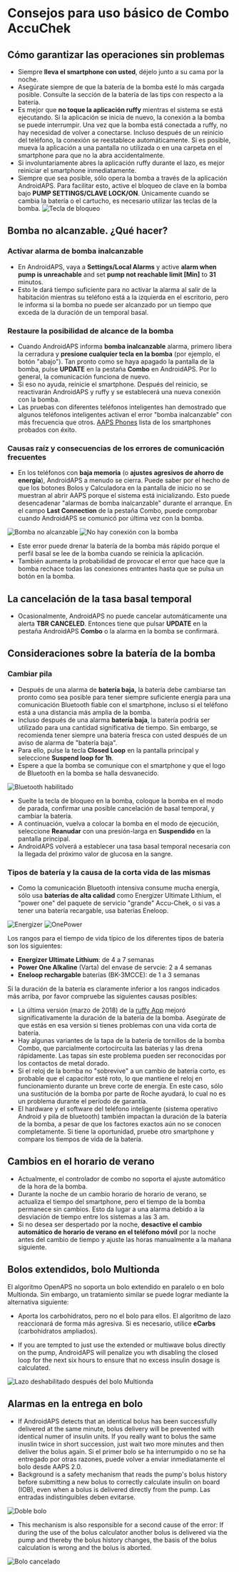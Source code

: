 # Consejos para uso básico de Combo AccuChek

## Cómo garantizar las operaciones sin problemas

* Siempre **lleva el smartphone con usted**, déjelo junto a su cama por la noche.
* Asegúrate siempre de que la batería de la bomba esté lo más cargada posible. Consulte la sección de la batería de las tips con respecto a la batería.
* Es mejor que **no toque la aplicación ruffy** mientras el sistema se está ejecutando. Si la aplicación se inicia de nuevo, la conexión a la bomba se puede interrumpir. Una vez que la bomba está conectada a ruffy, no hay necesidad de volver a conectarse. Incluso después de un reinicio del teléfono, la conexión se reestablece automáticamente. Si es posible, mueva la aplicación a una pantalla no utilizada o en una carpeta en el smartphone para que no la abra accidentalmente.
* Si involuntariamente abres la aplicación ruffy durante el lazo, es mejor reiniciar el smartphone inmediatamente.
* Siempre que sea posible, sólo opera la bomba a través de la aplicación AndroidAPS. Para facilitar esto, active el bloqueo de clave en la bomba bajo **PUMP SETTINGS/CLAVE LOCK/ON**. Únicamente cuando se cambia la batería o el cartucho, es necesario utilizar las teclas de la bomba. ![Tecla de bloqueo](https://github.com/T-o-b-i-a-s/ComboLooping/blob/master/resources/keylock.png?raw=true)

## Bomba no alcanzable. ¿Qué hacer?

### Activar alarma de bomba inalcanzable

* En AndroidAPS, vaya a **Settings/Local Alarms** y active **alarm when pump is unreachable** and set **pump not reachable limit [Min]** to **31** minutos. 
* Esto le dará tiempo suficiente para no activar la alarma al salir de la habitación mientras su teléfono está a la izquierda en el escritorio, pero le informa si la bomba no puede ser alcanzado por un tiempo que exceda de la duración de un temporal basal.

### Restaure la posibilidad de alcance de la bomba

* Cuando AndroidAPS informa **bomba inalcanzable** alarma, primero libera la cerradura y **presione cualquier tecla en la bomba** (por ejemplo, el botón "abajo"). Tan pronto como se haya apagado la pantalla de la bomba, pulse **UPDATE** en la pestaña **Combo** en AndroidAPS. Por lo general, la comunicación funciona de nuevo.
* Si eso no ayuda, reinicie el smartphone. Después del reinicio, se reactivarán AndroidAPS y ruffy y se establecerá una nueva conexión con la bomba.
* Las pruebas con diferentes teléfonos inteligentes han demostrado que algunos teléfonos inteligentes activan el error "bomba inalcanzable" con más frecuencia que otros. [AAPS Phones](https://docs.google.com/spreadsheets/d/1gZAsN6f0gv6tkgy9EBsYl0BQNhna0RDqA9QGycAqCQc/edit#gid=698881435) lista de los smartphones probados con éxito. 

### Causas raíz y consecuencias de los errores de comunicación frecuentes

* En los teléfonos con **baja memoria** (o **ajustes agresivos de ahorro de energía**), AndroidAPS a menudo se cierra. Puede saber por el hecho de que los botones Bolos y Calculadora en la pantalla de inicio no se muestran al abrir AAPS porque el sistema está inicializando. Esto puede desencadenar "alarmas de bomba inalcanzable" durante el arranque. En el campo **Last Connection** de la pestaña Combo, puede comprobar cuando AndroidAPS se comunicó por última vez con la bomba. 

![Bomba no alcanzable](https://raw.githubusercontent.com/T-o-b-i-a-s/ComboLooping/master/resources/Pump_Unreachable.png) ![No hay conexión con la bomba](https://raw.githubusercontent.com/T-o-b-i-a-s/ComboLooping/master/resources/No_connection_to_pump.png)

* Este error puede drenar la batería de la bomba más rápido porque el perfil basal se lee de la bomba cuando se reinicia la aplicación.
* También aumenta la probabilidad de provocar el error que hace que la bomba rechace todas las conexiones entrantes hasta que se pulsa un botón en la bomba. 

## La cancelación de la tasa basal temporal

* Ocasionalmente, AndroidAPS no puede cancelar automáticamente una alerta **TBR CANCELED**. Entonces tiene que pulsar **UPDATE** en la pestaña AndroidAPS **Combo** o la alarma en la bomba se confirmará.

## Consideraciones sobre la batería de la bomba

### Cambiar pila

* Después de una alarma de **batería baja,** la batería debe cambiarse tan pronto como sea posible para tener siempre suficiente energía para una comunicación Bluetooth fiable con el smartphone, incluso si el teléfono está a una distancia más amplia de la bomba.
* Incluso después de una alarma **batería baja**, la batería podría ser utilizado para una cantidad significativa de tiempo. Sin embargo, se recomienda tener siempre una batería fresca con usted después de un aviso de alarma de "batería baja".
* Para ello, pulse la tecla **Closed Loop** en la pantalla principal y seleccione **Suspend loop for 1h**. 
* Espere a que la bomba se comunique con el smartphone y que el logo de Bluetooth en la bomba se halla desvanecido.

![Bluetooth habilitado](https://github.com/T-o-b-i-a-s/ComboLooping/blob/master/resources/Compo.png?raw=true)

* Suelte la tecla de bloqueo en la bomba, coloque la bomba en el modo de parada, confirmar una posible cancelación de basal temporal, y cambiar la batería.
* A continuación, vuelva a colocar la bomba en el modo de ejecución, seleccione **Reanudar** con una presión-larga en **Suspendido** en la pantalla principal.
* AndroidAPS volverá a establecer una tasa basal temporal necesaria con la llegada del próximo valor de glucosa en la sangre. 

### Tipos de batería y la causa de la corta vida de las mismas

* Como la comunicación Bluetooth intensiva consume mucha energía, sólo usa **baterías de alta calidad** como Energizer Ultimate Lithium, el "power one" del paquete de servicio "grande" Accu-Chek, o si vas a tener una batería recargable, usa baterías Eneloop. 

![Energizer](https://github.com/T-o-b-i-a-s/ComboLooping/blob/master/resources/energizer-l91aa---image.jpg?raw=true) ![OnePower](https://github.com/T-o-b-i-a-s/ComboLooping/blob/master/resources/PowerOne.png?raw=true)

Los rangos para el tiempo de vida típico de los diferentes tipos de batería son los siguientes:

* **Energizer Ultimate Lithium**: de 4 a 7 semanas
* **Power One Alkaline** (Varta) del envase de servcie: 2 a 4 semanas
* **Eneloop rechargable** baterías (BK-3MCCE): de 1 a 3 semanas

Si la duración de la batería es claramente inferior a los rangos indicados más arriba, por favor compruebe las siguientes causas posibles:

* La última versión (marzo de 2018) de la [ruffy App](https://github.com/MilosKozak/ruffy) mejoró significativamente la duración de la batería de la bomba. Asegúrate de que estás en esa versión si tienes problemas con una vida corta de batería.
* Hay algunas variantes de la tapa de la batería de tornillos de la bomba Combo, que parcialmente cortocircuita las baterías y las drena rápidamente. Las tapas sin este problema pueden ser reconocidas por los contactos de metal dorado.
* Si el reloj de la bomba no "sobrevive" a un cambio de batería corto, es probable que el capacitor esté roto, lo que mantiene el reloj en funcionamiento durante un breve corte de energía. En este caso, sólo una sustitución de la bomba por parte de Roche ayudará, lo cual no es un problema durante el período de garantía. 
* El hardware y el software del teléfono inteligente (sistema operativo Android y pila de bluetooth) también impactan la duración de la batería de la bomba, a pesar de que los factores exactos aún no se conocen completamente. Si tiene la oportunidad, pruebe otro smartphone y compare los tiempos de vida de la batería.

## Cambios en el horario de verano

* Actualmente, el controlador de combo no soporta el ajuste automático de la hora de la bomba.
* Durante la noche de un cambio horario de horario de verano, se actualiza el tiempo del smartphone, pero el tiempo de la bomba permanece sin cambios. Esto da lugar a una alarma debido a la desviación de tiempo entre los sistemas a las 3 am.
* Si no desea ser despertado por la noche, **desactive el cambio automático de horario de verano en el teléfono móvil** por la noche antes del cambio de tiempo y ajuste las horas manualmente a la mañana siguiente.

## Bolos extendidos, bolo Multionda

El algoritmo OpenAPS no soporta un bolo extendido en paralelo o en bolo Multionda. Sin embargo, un tratamiento similar se puede lograr mediante la alternativa siguiente:

* Aporta los carbohidratos, pero no el bolo para ellos. El algoritmo de lazo reaccionará de forma más agresiva. Si es necesario, utilice **eCarbs** (carbohidratos ampliados).

* If you are tempted to just use the extended or multiwave bolus directly on the pump, AndroidAPS will penalize you wth disabling the closed loop for the next six hours to ensure that no excess insulin dosage is calculated.

![Lazo deshabilitado después del bolo Multionda](https://raw.githubusercontent.com/T-o-b-i-a-s/ComboLooping/master/resources/Multiwave_Bolus.png)

## Alarmas en la entrega en bolo

* If AndroidAPS detects that an identical bolus has been successfully delivered at the same minute, bolus delivery will be prevented with identical numer of insulin units. If you really want to bolus the same inuslin twice in short succession, just wait two more minutes and then deliver the bolus again. Si el primer bolo se ha interrumpido o no se ha entregado por otras razones, puede volver a enviar inmediatamente el bolo desde AAPS 2.0.
* Background is a safety mechanism that reads the pump's bolus history before submitting a new bolus to correctly calculate insulin on board (IOB), even when a bolus is delivered directly from the pump. Las entradas indistinguibles deben evitarse.

![Doble bolo](https://raw.githubusercontent.com/T-o-b-i-a-s/ComboLooping/f9c56c930dc564c1649cd8e3764e077ffc02c5ef/resources/Doppelbolus.png)

* This mechanism is also responsible for a second cause of the error: If during the use of the bolus calculator another bolus is delivered via the pump and thereby the bolus history changes, the basis of the bolus calculation is wrong and the bolus is aborted. 

![Bolo cancelado](https://raw.githubusercontent.com/T-o-b-i-a-s/ComboLooping/f9c56c930dc564c1649cd8e3764e077ffc02c5ef/resources/History_changed.png)